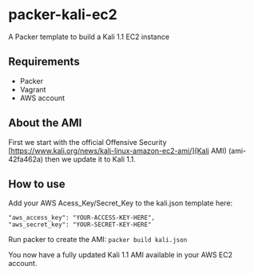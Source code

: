 packer-kali-ec2
===========
A Packer template to build a Kali 1.1 EC2 instance

## Requirements
* Packer
* Vagrant
* AWS account

## About the AMI
First we start with the official Offensive Security [https://www.kali.org/news/kali-linux-amazon-ec2-ami/](Kali AMI) (ami-42fa462a) then we update it to Kali 1.1.

## How to use
Add your AWS Acess_Key/Secret_Key to the kali.json template here:

```
"aws_access_key": "YOUR-ACCESS-KEY-HERE",
"aws_secret_key": "YOUR-SECRET-KEY-HERE"
```

Run packer to create the AMI: `packer build kali.json`

You now have a fully updated Kali 1.1 AMI available in your AWS EC2 account.